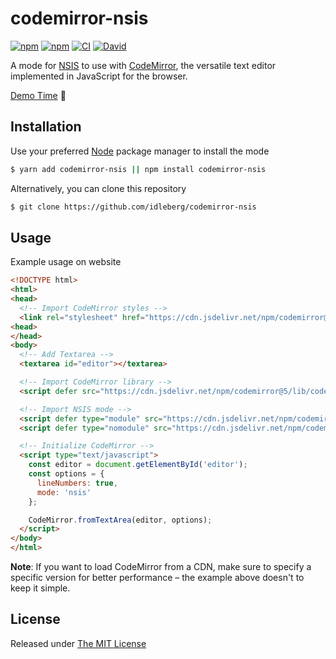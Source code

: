 # codemirror-nsis

[![npm](https://flat.badgen.net/npm/license/codemirror-nsis)](https://www.npmjs.org/package/codemirror-nsis)
[![npm](https://flat.badgen.net/npm/v/codemirror-nsis)](https://www.npmjs.org/package/codemirror-nsis)
[![CI](https://img.shields.io/github/workflow/status/idleberg/codemirror-nsis/CI?style=flat-square)](https://github.com/idleberg/codemirror-nsis/actions)
[![David](https://flat.badgen.net/david/dev/idleberg/codemirror-nsis)](https://david-dm.org/idleberg/codemirror-nsis?type=dev)

A mode for [NSIS](https://nsis.sourceforge.io/) to use with [CodeMirror](https://codemirror.net/), the versatile text editor implemented in JavaScript for the browser.

[Demo Time](https://idleberg.github.io/codemirror-nsis/) 🙌

## Installation

Use your preferred [Node](https://nodejs.org) package manager to install the mode

```sh
$ yarn add codemirror-nsis || npm install codemirror-nsis
```

Alternatively, you can clone this repository

```sh
$ git clone https://github.com/idleberg/codemirror-nsis
```

## Usage

Example usage on website

```html
<!DOCTYPE html>
<html>
<head>
  <!-- Import CodeMirror styles -->
  <link rel="stylesheet" href="https://cdn.jsdelivr.net/npm/codemirror@5/lib/codemirror.min.css">
<head>
</head>
<body>
  <!-- Add Textarea -->
  <textarea id="editor"></textarea>

  <!-- Import CodeMirror library -->
  <script defer src="https://cdn.jsdelivr.net/npm/codemirror@5/lib/codemirror.min.js"></script>

  <!-- Import NSIS mode -->
  <script defer type="module" src="https://cdn.jsdelivr.net/npm/codemirror-nsis@latest/dist/nsis.esm.js"></script>
  <script defer type="nomodule" src="https://cdn.jsdelivr.net/npm/codemirror-nsis@latest/dist/nsis.js"></script>

  <!-- Initialize CodeMirror -->
  <script type="text/javascript">
    const editor = document.getElementById('editor');
    const options = {
      lineNumbers: true,
      mode: 'nsis'
    };

    CodeMirror.fromTextArea(editor, options);
  </script>
</body>
</html>
```

**Note**: If you want to load CodeMirror from a CDN, make sure to specify a specific version for better performance – the example above doesn't to keep it simple.

## License

Released under [The MIT License](http://opensource.org/licenses/MIT)
